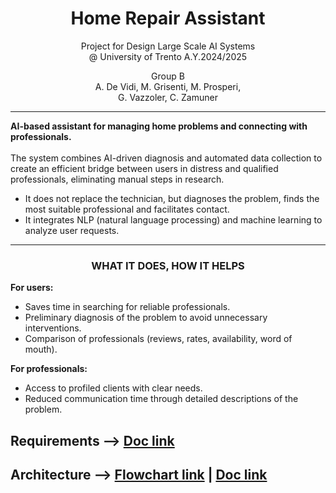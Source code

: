 <p align='center'>
    <h1 align="center">Home Repair Assistant</h1>
    <p align="center">
    Project for Design Large Scale AI Systems <br> @ University of Trento A.Y.2024/2025
    </p>
    <p align='center'>
      Group B <br>
      A. De Vidi, M. Grisenti, M. Prosperi, <br> G. Vazzoler, C. Zamuner <br>
    </p>   
</p>

----------
<p> 
  <b> AI-based assistant for managing home problems and connecting with professionals. </b> <br> <br>
  The system combines AI-driven diagnosis and automated data collection to create an efficient bridge between users in distress and qualified professionals, eliminating manual steps in research. <br>

  <ul>
  <li> It does not replace the technician, but diagnoses the problem, finds the most suitable professional and facilitates contact. 
  <li> It integrates NLP (natural language processing) and machine learning to analyze user requests.
  </ul>
</p> 

----------
<p align='center'>
  <h3 align='center'> WHAT IT DOES, HOW IT HELPS </h3>
  <p> <b> For users: </b> <ul> 
    <li> Saves time in searching for reliable professionals.
    <li> Preliminary diagnosis of the problem to avoid unnecessary interventions.
    <li> Comparison of professionals (reviews, rates, availability, word of mouth).
  </ul></p>
  <p> <b> For professionals: </b> <ul>
    <li>Access to profiled clients with clear needs.
    <li>Reduced communication time through detailed descriptions of the problem. 
  </ul> </p> 
</p>




## Requirements --> **[Doc link](https://docs.google.com/document/d/1h5aTDhGsE6GPwdTVpKwTkm87zcH38Ci-F5FXBIQbkOs/edit?usp=sharing)**

## Architecture --> **[Flowchart link](https://drive.google.com/file/d/1gcKNvieO_fnmZ8s8xKSWcWuYHjZWNs5s/view?usp=sharing)** | **[Doc link](https://docs.google.com/document/d/156_QKwj74Sz2SoJMdNFXA3mDP4FXiTqmRkL6dN-Yjt4/edit?usp=sharing)**
